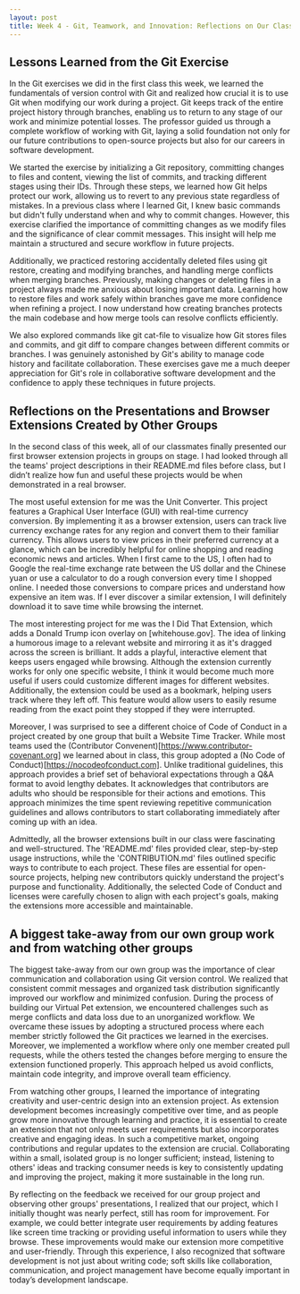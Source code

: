 ```yaml
---
layout: post
title: Week 4 - Git, Teamwork, and Innovation: Reflections on Our Class Projects
---
```


## Lessons Learned from the Git Exercise
In the Git exercises we did in the first class this week, we learned the fundamentals of version control with Git and realized how crucial it is to use Git when modifying our work during a project. Git keeps track of the entire project history through branches, enabling us to return to any stage of our work and minimize potential losses. The professor guided us through a complete workflow of working with Git, laying a solid foundation not only for our future contributions to open-source projects but also for our careers in software development.

We started the exercise by initializing a Git repository, committing changes to files and content, viewing the list of commits, and tracking different stages using their IDs. Through these steps, we learned how Git helps protect our work, allowing us to revert to any previous state regardless of mistakes. In a previous class where I learned Git, I knew basic commands but didn't fully understand when and why to commit changes. However, this exercise clarified the importance of committing changes as we modify files and the significance of clear commit messages. This insight will help me maintain a structured and secure workflow in future projects.

Additionally, we practiced restoring accidentally deleted files using git restore, creating and modifying branches, and handling merge conflicts when merging branches. Previously, making changes or deleting files in a project always made me anxious about losing important data. Learning how to restore files and work safely within branches gave me more confidence when refining a project. I now understand how creating branches protects the main codebase and how merge tools can resolve conflicts efficiently.

We also explored commands like git cat-file to visualize how Git stores files and commits, and git diff to compare changes between different commits or branches. I was genuinely astonished by Git's ability to manage code history and facilitate collaboration. These exercises gave me a much deeper appreciation for Git's role in collaborative software development and the confidence to apply these techniques in future projects.

## Reflections on the Presentations and Browser Extensions Created by Other Groups
In the second class of this week, all of our classmates finally presented our first browser extension projects in groups on stage. I had looked through all the teams' project descriptions in their README.md files before class, but I didn’t realize how fun and useful these projects would be when demonstrated in a real browser.

The most useful extension for me was the Unit Converter. This project features a Graphical User Interface (GUI) with real-time currency conversion. By implementing it as a browser extension, users can track live currency exchange rates for any region and convert them to their familiar currency. This allows users to view prices in their preferred currency at a glance, which can be incredibly helpful for online shopping and reading economic news and articles. When I first came to the US, I often had to Google the real-time exchange rate between the US dollar and the Chinese yuan or use a calculator to do a rough conversion every time I shopped online. I needed those conversions to compare prices and understand how expensive an item was. If I ever discover a similar extension, I will definitely download it to save time while browsing the internet.

The most interesting project for me was the I Did That Extension, which adds a Donald Trump icon overlay on [whitehouse.gov]. The idea of linking a humorous image to a relevant website and mirroring it as it's dragged across the screen is brilliant. It adds a playful, interactive element that keeps users engaged while browsing. Although the extension currently works for only one specific website, I think it would become much more useful if users could customize different images for different websites. Additionally, the extension could be used as a bookmark, helping users track where they left off. This feature would allow users to easily resume reading from the exact point they stopped if they were interrupted.

Moreover, I was surprised to see a different choice of Code of Conduct in a project created by one group that built a Website Time Tracker. While most teams used the (Contributor Convenent)[https://www.contributor-covenant.org] we learned about in class, this group adopted a (No Code of Conduct)[https://nocodeofconduct.com]. Unlike traditional guidelines, this approach provides a brief set of behavioral expectations through a Q&A format to avoid lengthy debates. It acknowledges that contributors are adults who should be responsible for their actions and emotions. This approach minimizes the time spent reviewing repetitive communication guidelines and allows contributors to start collaborating immediately after coming up with an idea.

Admittedly, all the browser extensions built in our class were fascinating and well-structured. The 'README.md' files provided clear, step-by-step usage instructions, while the 'CONTRIBUTION.md' files outlined specific ways to contribute to each project. These files are essential for open-source projects, helping new contributors quickly understand the project's purpose and functionality. Additionally, the selected Code of Conduct and licenses were carefully chosen to align with each project's goals, making the extensions more accessible and maintainable.

## A biggest take-away from our own group work and from watching other groups
The biggest take-away from our own group was the importance of clear communication and collaboration using Git version control. We realized that consistent commit messages and organized task distribution significantly improved our workflow and minimized confusion. During the process of building our Virtual Pet extension, we encountered challenges such as merge conflicts and data loss due to an unorganized workflow. We overcame these issues by adopting a structured process where each member strictly followed the Git practices we learned in the exercises. Moreover, we implemented a workflow where only one member created pull requests, while the others tested the changes before merging to ensure the extension functioned properly. This approach helped us avoid conflicts, maintain code integrity, and improve overall team efficiency.

From watching other groups, I learned the importance of integrating creativity and user-centric design into an extension project. As extension development becomes increasingly competitive over time, and as people grow more innovative through learning and practice, it is essential to create an extension that not only meets user requirements but also incorporates creative and engaging ideas. In such a competitive market, ongoing contributions and regular updates to the extension are crucial. Collaborating within a small, isolated group is no longer sufficient; instead, listening to others' ideas and tracking consumer needs is key to consistently updating and improving the project, making it more sustainable in the long run.

By reflecting on the feedback we received for our group project and observing other groups' presentations, I realized that our project, which I initially thought was nearly perfect, still has room for improvement. For example, we could better integrate user requirements by adding features like screen time tracking or providing useful information to users while they browse. These improvements would make our extension more competitive and user-friendly. Through this experience, I also recognized that software development is not just about writing code; soft skills like collaboration, communication, and project management have become equally important in today’s development landscape.